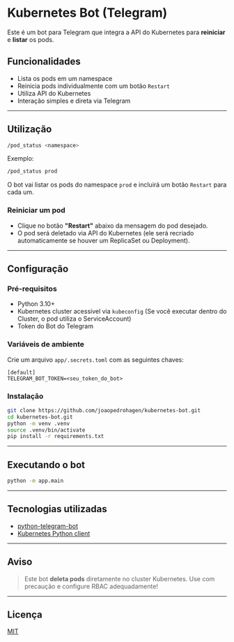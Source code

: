 # Kubernetes Bot (Telegram)

Este é um bot para Telegram que integra a API do Kubernetes para **reiniciar** e **listar** os pods.

## Funcionalidades

- Lista os pods em um namespace
- Reinicia pods individualmente com um botão `Restart`
- Utiliza API do Kubernetes
- Interação simples e direta via Telegram

---

## Utilização

```bash
/pod_status <namespace>
```

Exemplo:

```bash
/pod_status prod
```

O bot vai listar os pods do namespace `prod` e incluirá um botão `Restart` para cada um.

### Reiniciar um pod

- Clique no botão **"Restart"** abaixo da mensagem do pod desejado.
- O pod será deletado via API do Kubernetes (ele será recriado automaticamente se houver um ReplicaSet ou Deployment).

---

## Configuração

### Pré-requisitos

- Python 3.10+
- Kubernetes cluster acessível via `kubeconfig` (Se você executar dentro do Cluster, o pod utiliza o ServiceAccount)
- Token do Bot do Telegram

### Variáveis de ambiente

Crie um arquivo `app/.secrets.toml` com as seguintes chaves:

```env
[default]
TELEGRAM_BOT_TOKEN=<seu_token_do_bot>
```

### Instalação

```bash
git clone https://github.com/joaopedrohagen/kubernetes-bot.git
cd kubernetes-bot.git
python -m venv .venv
source .venv/bin/activate
pip install -r requirements.txt
```

---

## Executando o bot

```bash
python -m app.main
```

---

## Tecnologias utilizadas

- [python-telegram-bot](https://github.com/python-telegram-bot/python-telegram-bot)
- [Kubernetes Python client](https://github.com/kubernetes-client/python)

---

## Aviso

> Este bot **deleta pods** diretamente no cluster Kubernetes. Use com precaução e configure RBAC adequadamente!

---

## Licença

[MIT](LICENSE)
